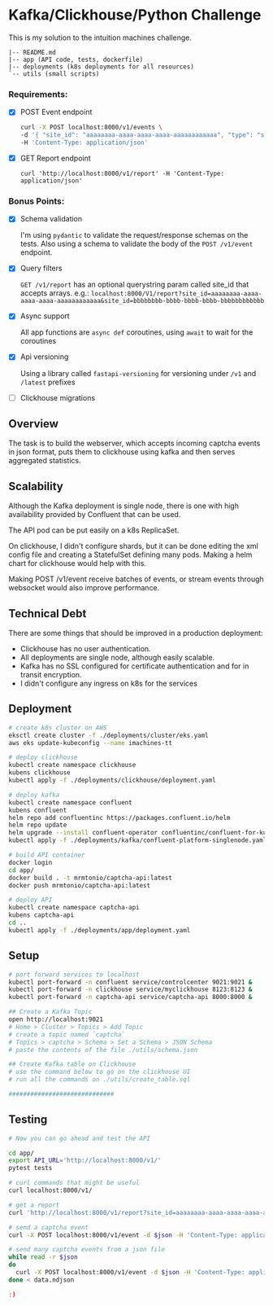 # Kafka/Clickhouse/Python Challenge

This is my solution to the intuition machines challenge.

```
|-- README.md
|-- app (API code, tests, dockerfile)
|-- deployments (k8s deployments for all resources)
`-- utils (small scripts)
```

### Requirements:
- [X] POST Event endpoint

  ```sh
  curl -X POST localhost:8000/v1/events \
  -d '{ "site_id": "aaaaaaaa-aaaa-aaaa-aaaa-aaaaaaaaaaaa", "type": "serve", "correlation_id": "aaaaaaaa-aaaa-aaaa-aaaa-aaaaaaaaaaaa", "time": "2001-01-01T05:55:07"}' \
  -H 'Content-Type: application/json'
  ```

- [X] GET Report endpoint

  ```
  curl 'http://localhost:8000/v1/report' -H 'Content-Type: application/json'
  ```

### Bonus Points:
- [X] Schema validation

  I'm using `pydantic` to validate the request/response schemas on the tests.
  Also using a schema to validate the body of the `POST /v1/event` endpoint.

- [X] Query filters

  `GET /v1/report` has an optional querystring param called site_id that accepts arrays.
  e.g.: `localhost:8000/V1/report?site_id=aaaaaaaa-aaaa-aaaa-aaaa-aaaaaaaaaaaa&site_id=bbbbbbbb-bbbb-bbbb-bbbb-bbbbbbbbbbbb`

- [X] Async support 

  All app functions are `async def` coroutines, using `await` to wait for the coroutines 

- [X] Api versioning 

  Using a library called `fastapi-versioning` for versioning under `/v1` and `/latest` prefixes

- [ ] Clickhouse migrations


## Overview

The task is to build the webserver, which accepts incoming captcha events in json format, puts them to clickhouse using kafka and then serves aggregated statistics. 

## Scalability

Although the Kafka deployment is single node, there is one with high availability provided by Confluent that can be used.

The API pod can be put easily on a k8s ReplicaSet.

On clickhouse, I didn't configure shards, but it can be done editing the xml config file and creating a StatefulSet defining many pods. 
Making a helm chart for clickhouse would help with this.

Making POST /v1/event receive batches of events, or stream events through websocket would also improve performance.

## Technical Debt

There are some things that should be improved in a production deployment:

- Clickhouse has no user authentication.
- All deployments are single node, although easily scalable.
- Kafka has no SSL configured for certificate authentication and for in transit encryption.
- I didn't configure any ingress on k8s for the services

## Deployment
```sh
# create k8s cluster on AWS
eksctl create cluster -f ./deployments/cluster/eks.yaml
aws eks update-kubeconfig --name imachines-tt

# deploy clickhouse
kubectl create namespace clickhouse
kubens clickhouse
kubectl apply -f ./deployments/clickhouse/deployment.yaml

# deploy kafka
kubectl create namespace confluent
kubens confluent
helm repo add confluentinc https://packages.confluent.io/helm
helm repo update
helm upgrade --install confluent-operator confluentinc/confluent-for-kubernetes
kubectl apply -f ./deployments/kafka/confluent-platform-singlenode.yaml

# build API container
docker login
cd app/
docker build . -t mrmtonio/captcha-api:latest
docker push mrmtonio/captcha-api:latest

# deploy API
kubectl create namespace captcha-api
kubens captcha-api
cd ..
kubectl apply -f ./deployments/app/deployment.yaml
```

## Setup
```sh
# port forward services to localhost
kubectl port-forward -n confluent service/controlcenter 9021:9021 &
kubectl port-forward -n clickhouse service/myclickhouse 8123:8123 &
kubectl port-forward -n captcha-api service/captcha-api 8000:8000 &

## Create a Kafka Topic
open http://localhost:9021
# Home > Cluster > Topics > Add Topic
# create a topic named `captcha`
# Topics > captcha > Schema > Set a Schema > JSON Schema
# paste the contents of the file ./utils/schema.json

## Create Kafka table on Clickhouse
# use the command below to go on the clickhouse UI
# run all the commands on ./utils/create_table.sql

#############################
```
## Testing
```sh
# Now you can go ahead and test the API

cd app/
export API_URL='http://localhost:8000/v1/'
pytest tests

# curl commands that might be useful
curl localhost:8000/v1/

# get a report
curl 'http://localhost:8000/v1/report?site_id=aaaaaaaa-aaaa-aaaa-aaaa-aaaaaaaaaaaa' -H 'Content-Type: application/json'

# send a captcha event
curl -X POST localhost:8000/v1/event -d $json -H 'Content-Type: application/json'

# send many captcha events from a json file
while read -r $json
do
  curl -X POST localhost:8000/v1/event -d $json -H 'Content-Type: application/json'
done < data.ndjson

:)
```
